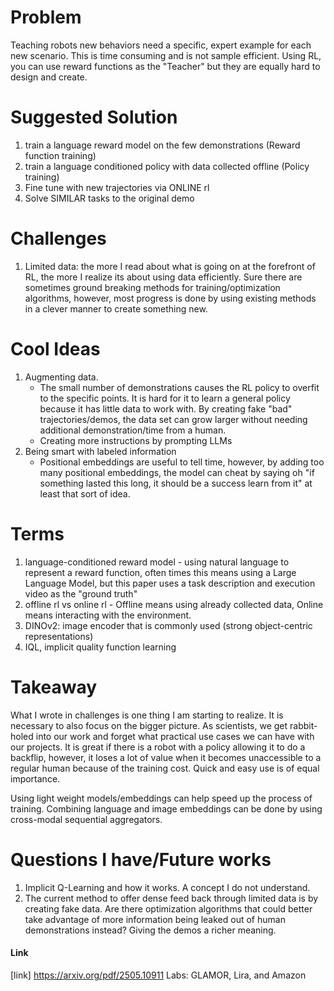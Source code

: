 # Problem
Teaching robots new behaviors need a specific, expert example for each new scenario. This is time consuming and is not sample efficient. Using RL, you can use reward functions as the "Teacher" but they are equally hard to design and create.

# Suggested Solution
1. train a language reward model on the few demonstrations (Reward function training)
2. train a language conditioned policy with data collected offline (Policy training)
3. Fine tune with new trajectories via ONLINE rl
4. Solve SIMILAR tasks to the original demo

# Challenges
1. Limited data: the more I read about what is going on at the forefront of RL, the more I realize its about using data efficiently. Sure there are sometimes ground breaking methods for training/optimization algorithms, however, most progress is done by using existing methods in a clever manner to create something new. 

# Cool Ideas 
1. Augmenting data.
    - The small number of demonstrations causes the RL policy to overfit to the specific points. It is hard for it to learn a general policy because it has little data to work with. By creating fake "bad" trajectories/demos, the data set can grow larger without needing additional demonstration/time from a human.
    - Creating more instructions by prompting LLMs
2. Being smart with labeled information
    - Positional embeddings are useful to tell time, however, by adding too many positional embeddings, the model can cheat by saying oh "if something lasted this long, it should be a success learn from it" at least that sort of idea.

# Terms
1. language-conditioned reward model - using natural language to represent a reward function, often times this means using a Large Language Model, but this paper uses a task description and execution video as the "ground truth"
2. offline rl vs online rl - Offline means using already collected data, Online means interacting with the environment.
3. DINOv2: image encoder that is commonly used (strong object-centric representations)
4. IQL, implicit quality function learning
# Takeaway
What I wrote in challenges is one thing I am starting to realize. It is necessary to also focus on the bigger picture. As scientists, we get rabbit-holed into our work and forget what practical use cases we can have with our projects. It is great if there is a robot with a policy allowing it to do a backflip, however, it loses a lot of value when it becomes unaccessible to a regular human because of the training cost. Quick and easy use is of equal importance.

Using light weight models/embeddings can help speed up the process of training. Combining language and image embeddings can be done by using cross-modal sequential aggregators. 

# Questions I have/Future works
1. Implicit Q-Learning and how it works. A concept I do not understand. 
2. The current method to offer dense feed back through limited data is by creating fake data. Are there optimization algorithms that could better take advantage of more information being leaked out of human demonstrations instead? Giving the demos a richer meaning.
#### Link
[link] https://arxiv.org/pdf/2505.10911 Labs: GLAMOR, Lira, and Amazon
